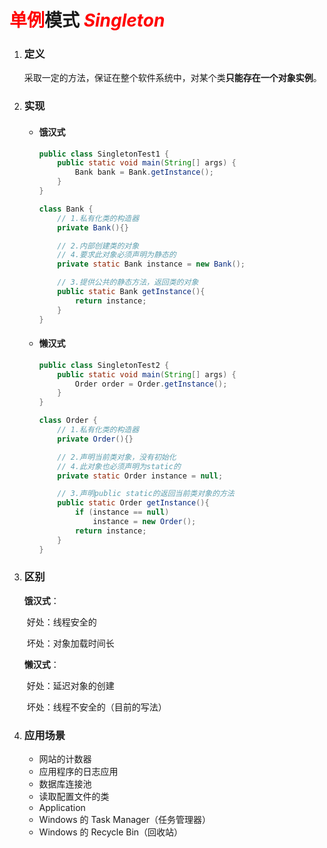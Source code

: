 # <font color="red">单例</font>模式 <font color="red">*Singleton*</font>

1. ### 定义

   采取一定的方法，保证在整个软件系统中，对某个类**只能存在一个对象实例**。

2. ### 实现

   - #### **饿汉式**

     ```java
     public class SingletonTest1 {
         public static void main(String[] args) {
             Bank bank = Bank.getInstance();
         }
     }
     
     class Bank {
         // 1.私有化类的构造器
         private Bank(){}
     
         // 2.内部创建类的对象
         // 4.要求此对象必须声明为静态的
         private static Bank instance = new Bank();
     
         // 3.提供公共的静态方法，返回类的对象
         public static Bank getInstance(){
             return instance;
         }
     }
     ```

   - #### 懒汉式

     ```java
     public class SingletonTest2 {
         public static void main(String[] args) {
             Order order = Order.getInstance();
         }
     }
     
     class Order {
         // 1.私有化类的构造器
         private Order(){}
     
         // 2.声明当前类对象，没有初始化
         // 4.此对象也必须声明为static的
         private static Order instance = null;
     
         // 3.声明public static的返回当前类对象的方法
         public static Order getInstance(){
             if (instance == null)
                 instance = new Order();
             return instance;
         }
     }
     ```

3. ### 区别

   **饿汉式**：

   ​	好处：线程安全的

   ​	坏处：对象加载时间长

   **懒汉式**：

   ​	好处：延迟对象的创建

   ​	坏处：线程不安全的（目前的写法）

4. ### 应用场景

   - 网站的计数器
   - 应用程序的日志应用
   - 数据库连接池
   - 读取配置文件的类
   - Application
   - Windows 的 Task Manager（任务管理器）
   - Windows 的 Recycle Bin（回收站）